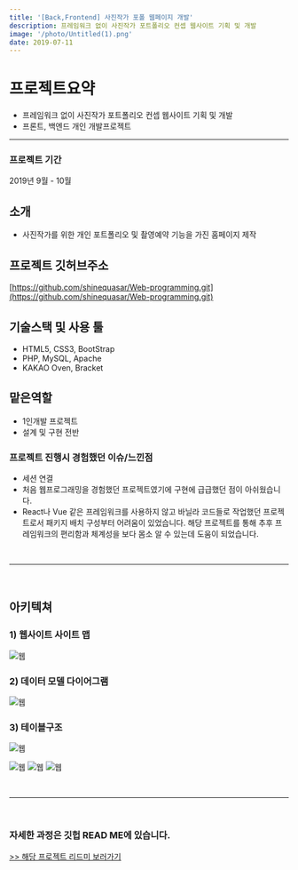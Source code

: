 ```yaml
---
title: '[Back,Frontend] 사진작가 포폴 웹페이지 개발'
description: 프레임워크 없이 사진작가 포트폴리오 컨셉 웹사이트 기획 및 개발
image: '/photo/Untitled(1).png'
date: 2019-07-11
---
```


# 프로젝트요약
- 프레임워크 없이 사진작가 포트폴리오 컨셉 웹사이트 기획 및 개발
- 프론트, 백엔드 개인 개발프로젝트

<hr>

### 프로젝트 기간
2019년 9월 - 10월

## 소개
- 사진작가를 위한 개인 포트폴리오 및 촬영예약 기능을 가진 홈페이지 제작



## 프로젝트 깃허브주소
[https://github.com/shinequasar/Web-programming.git](https://github.com/shinequasar/Web-programming.git)

## 기술스택 및 사용 툴

- HTML5, CSS3, BootStrap
- PHP, MySQL, Apache
- KAKAO Oven, Bracket

## 맡은역할

- 1인개발 프로젝트
- 설계 및 구현 전반

### 프로젝트 진행시 경험했던 이슈/느낀점

- 세션 연결
- 처음 웹프로그래밍을 경험했던 프로젝트였기에 구현에 급급했던 점이 아쉬웠습니다.
- React나 Vue 같은 프레임워크를 사용하지 않고 바닐라 코드들로 작업했던 프로젝트로서 패키지 배치 구성부터 어려움이 있었습니다. 해당 프로젝트를 통해 추후 프레임워크의 편리함과 체계성을 보다 몸소 알 수 있는데 도움이 되었습니다.

<br>
<hr><br>


## 아키텍쳐

### 1) 웹사이트 사이트 맵

![웹](/assets\images\projects\photo\Untitled(2).png)

### 2) 데이터 모델 다이어그램

![웹](/assets\images\projects\photo\Untitled(3).png)

### 3) 테이블구조

![웹](/assets\images\projects\photo\Untitled(4).png)

![웹](/assets\images\projects\photo\Untitled(5).png)
![웹](/assets\images\projects\photo\Untitled(6).png)
![웹](/assets\images\projects\photo\Untitled(7).png)

<br>
<hr><br>

### 자세한 과정은 깃헙 READ ME에 있습니다.

[>> 해당 프로젝트 리드미 보러가기](https://github.com/shinequasar/Web-programming.git)